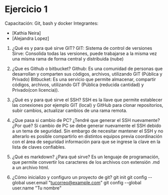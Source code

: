 # Ejercicio 1
Capacitación: Git, bash y docker
Integrantes:
- [Kathia Neira]
- [Alejandra Lopez]

1. ¿Qué es y para qué sirve GIT?
	GIT: Sistema de control de versiones
	Sirve: Consolida todas las versiones, puede trabajarse a la misma vez una misma rama de forma central y distribuida (nube)

2. ¿Que es Github o bitbucket?
	Github: Es una comunidad de personas que desarrollan y comparten sus códigos, archivos, utilizando GIT (Pública y Privado)
	Bitbucket: Es una servicio que permite almacenar, compartir códigos, archivos, utilizando GIT (Pública (reducida cantidad) y Privado(con licencia)).

3. ¿Qué es y para qué sirve el SSH?
	SSH es la llave que permite establecer las conexiones por ejemplo GIT (local) y GitHub para clonar repositorios, subir cambios, actualizar cambios de una rama remota.

4. ¿Que pasa si cambio de PC? ¿Tendré que generar el SSH nuevamente?¿Por qué?
	Si cambio de PC se debe generar nuevamente el SSH debido a un tema de seguridad. Sin embargo de necesitar mantener el SSH y no alterarlo es posible compartirlo en distintos equipos previa coordinación con el área de seguridad información para que se ingrese la clave en la lista de claves confiables.

5. ¿Qué es markdown? ¿Para qué sirve?
	Es un lenguaje de programación, que permite convertir los caracteres de los archivos con extensión .md a un archivo html.
	
6. ¿Cómo inicializo y configuro un proyecto de git?
	git init
	git config --global user.email "tucorreo@example.com"
	git config --global user.name "Tu nombre"